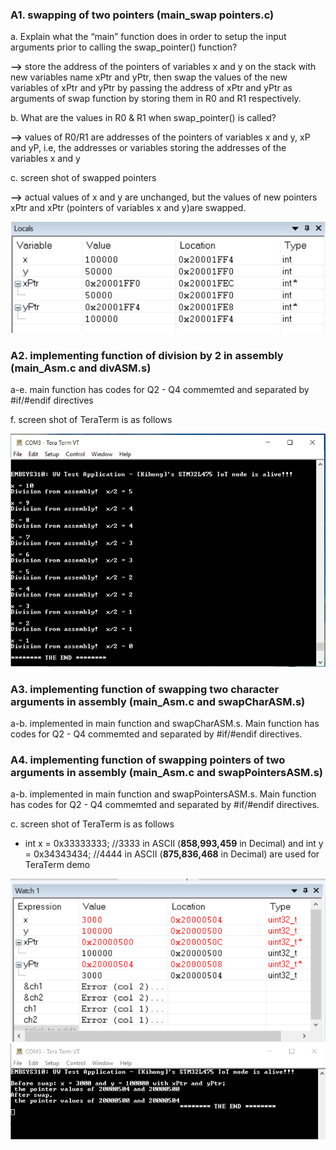 ### A1. swapping of two pointers (main_swap pointers.c)

a. Explain what the “main” function does in order to setup the input arguments prior to calling the swap_pointer() function?
   
**-->**  store the address of the pointers of variables  x and y on the stack with new variables name xPtr and yPtr, then swap the values of the new variables of xPtr and yPtr by passing the address of xPtr and yPtr as arguments of swap function by storing them in R0 and R1 respectively.
   
b. What are the values in R0 & R1 when swap_pointer() is called?

**-->** values of R0/R1 are addresses of the pointers of variables x and y, xP and yP, i.e, the addresses or variables storing the addresses of the variables x and y

c. screen shot of swapped pointers

**-->** actual values of x and y are unchanged, but the values of new pointers xPtr and xPtr (pointers of variables x and y)are swapped.  

![Swapped pointers](https://github.com/khkim607/embsys310/blob/main/assignment05/Capture_of_screen_shot_of_swapped_pointer_example.PNG)


### A2.  implementing function of division by 2 in assembly (main_Asm.c and divASM.s)

a-e.  main function has codes for Q2 - Q4 commemted and separated by #if/#endif directives

f. screen shot of TeraTerm is as follows

![Swapped pointers](https://github.com/khkim607/embsys310/blob/main/assignment05/A05_Q2_Div2_Screenshot.PNG)

### A3.  implementing function of swapping two character arguments in assembly (main_Asm.c and swapCharASM.s) 

a-b. implemented in main function and swapCharASM.s. Main function has codes for Q2 - Q4 commemted and separated by #if/#endif directives.


### A4.  implementing function of swapping pointers of two arguments in assembly (main_Asm.c and swapPointersASM.s) 

a-b. implemented in main function and swapPointersASM.s. Main function has codes for Q2 - Q4 commemted and separated by #if/#endif directives.

c. screen shot of TeraTerm is as follows

- int x = 0x33333333; //3333 in ASCII (**858,993,459** in Decimal) and  int y = 0x34343434; //4444 in ASCII (**875,836,468** in Decimal) are used for TeraTerm demo

![Swapped pointers](https://github.com/khkim607/embsys310/blob/main/assignment05/A05_Q4_swapPointersASM_IAR_Watch.png)
![Swapped pointers](https://github.com/khkim607/embsys310/blob/main/assignment05/A05_Q4_swapPointersASM_TeraTerm.png)



